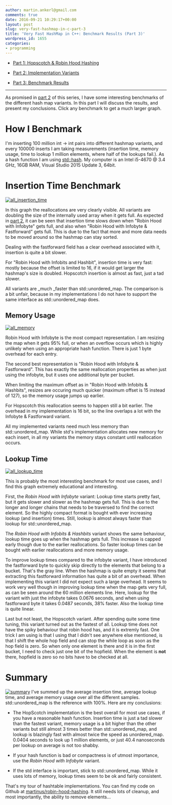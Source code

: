 ```yaml
---
author: martin.ankerl@gmail.com
comments: true
date: 2016-09-21 10:29:17+00:00
layout: post
slug: very-fast-hashmap-in-c-part-3
title: 'Very Fast HashMap in C++: Benchmark Results (Part 3)'
wordpress_id: 1655
categories:
- programming
---
```


  * [Part 1: Hopscotch & Robin Hood Hashing](http://martin.ankerl.com/2016/09/15/very-fast-hashmap-in-c-part-1/)


  * [Part 2: Implementation Variants](http://martin.ankerl.com/2016/09/21/very-fast-hashmap-in-c-part-2/)


  * [Part 3: Benchmark Results](http://martin.ankerl.com/2016/09/21/very-fast-hashmap-in-c-part-3/)




* * *



As promised in [part 2](http://martin.ankerl.com/2016/09/21/very-fast-hashmap-in-c-part-2/) of this series, I have some interesting benchmarks of the different hash map variants. In this part I will discuss the results, and present my conclusions. Click any benchmark to get a much larger graph.



# How I Benchmark


I'm inserting 100 million int -> int pairs into different hashmap variants, and every 100000 inserts I am taking measurements (insertion time, memory usage, time to lookup 1 million elements, where half of the lookups fail.). As a hash function I am using [std::hash](http://en.cppreference.com/w/cpp/utility/hash). My computer is an Intel i5-4670 @ 3.4 GHz, 16GB RAM, Visual Studio 2015 Update 3, 64bit.



# Insertion Time Benchmark


[![all_insertion_time](/img/2016/09/all_insertion_time.png)](/img/2016/09/all_big_insertion_time.png)

In this graph the reallocations are very clearly visible. All variants are doubling the size of the internally used array when it gets full. As expected in [part 2](http://martin.ankerl.com/2016/09/21/very-fast-hashmap-in-c-part-2/), it can be seen that insertion time slows down when "Robin Hood with Infobyte" gets full, and also when "Robin Hood with Infobyte & Fastforward" gets full. This is due to the fact that more and more data needs to be moved around so the hashmap can stay sorted.

Dealing with the fastforward field has a clear overhead associated with it, insertion is quite a bit slower.

For "Robin Hood with Infobits and Hashbit", insertion time is very fast: mostly because the offset is limited to 16, if it would get larger the hashmap's size is doubled. Hopscotch insertion is almost as fast, just a tad slower.

All variants are _much _faster than std::unordered_map. The comparison is a bit unfair, because in my implementations I do not have to support the same interface as std::unordered_map does.




## Memory Usage


[![all_memory](/img/2016/09/all_memory.png)](/img/2016/09/all_big_memory.png)

Robin Hood with Infobyte is the most compact representation. I am resizing the map when it gets 95% full, or when an overflow occurs which is highly unlikely when using an appropriate hash function. There is just 1 byte overhead for each entry.

The second best representation is "Robin Hood with Infobyte & Fastforward". This has exactly the same reallocation properties as when just using the infobyte, but it uses one additional byte per bucket.

When limiting the maximum offset as in "Robin Hood with Infobits & Hashbits", resizes are occuring much quicker (maximum offset is 15 instead of 127), so the memory usage jumps up earlier.

For Hopscotch this reallocation seems to happen still a bit earlier. The overhead in my implementation is 16 bit, so the line overlaps a lot with the Infobyte & Fastforward variant.

All my implemented variants need much less memory than std::unordered_map. While std's implementation allocates new memory for each insert, in all my variants the memory stays constant until reallocation occurs.




## Lookup Time


[![all_lookup_time](/img/2016/09/all_lookup_time.png)](/img/2016/09/all_big_lookup_time.png)

This is probably the most interesting benchmark for most use cases, and I find this graph extremely educational and interesting. 

First, the _Robin Hood with Infobyte_ variant: Lookup time starts pretty fast, but it gets slower and slower as the hashmap gets full. This is due to the longer and longer chains that needs to be traversed to find the correct element. So the highly compact format is bought with ever increasing lookup (and insertion) times. Still, lookup is almost always faster than lookup for std::unordered_map.

The _Robin Hood with Infobits & Hashbits_ variant shows the same behaviour, lookup time goes up when the hashmap gets full. This increase is capped early though due to the earlier reallocations. So faster lookup times can be bought with earlier reallocations and more memory usage.

To improve lookup times compared to the infobyte variant, I have introduced the fastforward byte to quickly skip directly to the elements that belong to a bucket. That's the gray line. When the hashmap is quite empty it seems that extracting this fastforward information has quite a bit of an overhead. When implementing this variant I did not expect such a large overhead. It seems to work very well though in improving lookup time when the map gets very full, as can be seen around the 60 million elements line. Here, lookup for the variant with just the infobyte takes 0.0676 seconds, and when using fastforward byte it takes 0.0487 seconds, 38% faster. Also the lookup time is quite linear.

Last but not least, the Hopscotch variant. After spending quite some time tuning, this variant turned out as the fastest of all. Lookup time does not have the spiky behaviour that robin hood has, and it is extremly fast. One trick I am using is that I using that I didn't see anywhere else mentioned, is that I shift the whole hop field and can stop the while loop as soon as the hop field is zero. So when only one element is there and it is in the first bucket, I need to check just one bit of the hopfield. When the element is **not** there, hopfield is zero so no bits have to be checked at all.



# Summary


[![summary](/img/2016/09/summary.png)](/img/2016/09/summary_big.png)
I've summed up the average insertion time, average lookup time, and average memory usage over all the different samples. std::unordered_map is the reference with 100%. Here are my conclusions:





  * The HopScotch implementation is the best overall for most use cases, if you have a reasonable hash function. Insertion time is just a tad slower than the fastest variant, memory usage is a bit higher than the other variants but still almost 3 times better than std::unordered_map, and lookup is blazingly fast with almost twice the speed as unordered_map. 0.0404 seconds to look up 1 million elements, or just 40.4 nanoseconds per lookup on average is not too shabby. 


  * If your hash function is bad or compactness is of utmost importance, use the _Robin Hood with Infobyte_ variant. 


  * If the std interface is important, stick to std::unordered_map. While it uses lots of memory, lookup times seem to be ok and fairly consistent.


That's my tour of hashtable implementations. You can find my code on Github at [martinus/robin-hood-hashing](https://github.com/martinus/robin-hood-hashing). It still needs lots of cleanup, and most importantly, the ability to remove elements...
